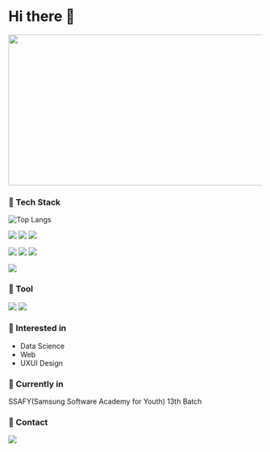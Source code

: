 <!--
![header](https://capsule-render.vercel.app/api?type=waving&color=auto&height=300&section=header&text=I'm%20Yeyeong&fontSize=90&)
-->
# Hi there 👋
<a href="https://www.solve-nyang.com"><img src="https://api.solve-nyang.com/compose/0helloworld" width="600" height="300"/></a>
<!--
**Yeyeong99/Yeyeong99** is a ✨ _special_ ✨ repository because its `README.md` (this file) appears on your GitHub profile.
![GitHub stats](https://github-readme-stats.vercel.app/api?username=Yeyeong99&show_icons=true&theme=radical)
![Anurag's GitHub stats](https://github-readme-stats.vercel.app/api?username=anuraghazra&show_icons=true)
Here are some ideas to get you started:

- 🔭 I’m currently working on ...
- 🌱 I’m currently learning ...
- 👯 I’m looking to collaborate on ...
- 🤔 I’m looking for help with ...
- 💬 Ask me about ...
- 📫 How to reach me: ...
- 😄 Pronouns: ...
- ⚡ Fun fact: ...
<a href="mailto:gongsam99@gmail.com" target="_blank"><img src="https://img.shields.io/badge/Gmail-D14836?style=flat-square&logo=Gmail&logoColor=white&link=gongsam99@gmail.com"></a>

[![Linkedin Badge](https://img.shields.io/badge/-LinkedIn-blue?style=flat-square&logo=Linkedin&logoColor=white&link=www.linkedin.com/in/yeyeong99)](www.linkedin.com/in/yeyeong99)
-->

### 🚩 Tech Stack
![Top Langs](https://github-readme-stats.vercel.app/api/top-langs/?username=Yeyeong99&layout=compact&hide=jupyter%20notebook)

  <img src="https://img.shields.io/badge/Python-3776AB?style=flat-square&logo=Python&logoColor=white"> <img src="https://img.shields.io/badge/Google-Colab-F9AB00?style=flat-square&logo=googlecolab&logoColor=white"> <img src="https://img.shields.io/badge/Django-092E20?style=flat-square&logo=Django&logoColor=white"> 
  
  <img src="https://img.shields.io/badge/JavaScript-F7DF1E?style=flat-square&logo=JavaScript&logoColor=white"> <img src="https://img.shields.io/badge/React-61DAFB?style=flat-square&logo=React&logoColor=white"> <img src="https://img.shields.io/badge/Vue-4FC08D?style=flat-square&logo=Vue.js&logoColor=white"> 

  <img src="https://img.shields.io/badge/MySQL-4479A1?style=flat-square&logo=MySQL&logoColor=white">
  
### 🚩 Tool
<img src="https://img.shields.io/badge/Jira-0052CC?style=flat-square&logo=Jira&logoColor=white"> <img src="https://img.shields.io/badge/Notion-000000?style=flat-square&logo=Notion&logoColor=white">

### 🚩 Interested in
- Data Science
- Web
- UXUI Design

### 🚩 Currently in
SSAFY(Samsung Software Academy for Youth) 13th Batch

### 🚩 Contact
<a href="https://www.linkedin.com/in/yeyeong99"><img src="https://img.shields.io/badge/LinkedIn-blue?style=flat-square&logo=LinkedIn&logoColor=white&link=www.linkedin.com/in/yeyeong99"></a>


